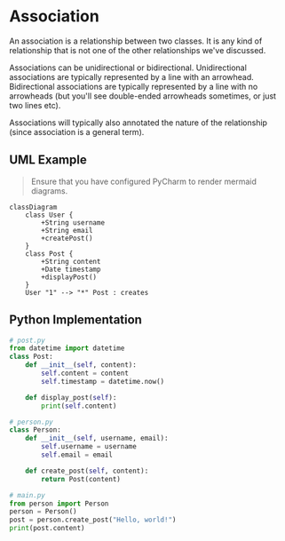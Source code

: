 # Association

An association is a relationship between two classes. It is any kind of relationship that is not one of the other relationships we've discussed.

Associations can be unidirectional or bidirectional. Unidirectional associations are typically represented by a line with an arrowhead. Bidirectional associations are typically represented by a line with no arrowheads (but you'll see double-ended arrowheads sometimes, or just two lines etc).

Associations will typically also annotated the nature of the relationship (since association is a general term).


## UML Example

>Ensure that you have configured PyCharm to render mermaid diagrams.

```mermaid
classDiagram
    class User {
        +String username
        +String email
        +createPost()
    }
    class Post {
        +String content
        +Date timestamp
        +displayPost()
    }
    User "1" --> "*" Post : creates
```

## Python Implementation

```python
# post.py
from datetime import datetime
class Post:
    def __init__(self, content):
        self.content = content
        self.timestamp = datetime.now()

    def display_post(self):
        print(self.content)

# person.py
class Person:
    def __init__(self, username, email):
        self.username = username
        self.email = email

    def create_post(self, content):
        return Post(content)

# main.py
from person import Person
person = Person()
post = person.create_post("Hello, world!")
print(post.content)
```